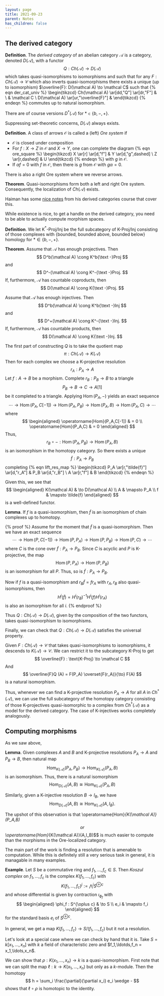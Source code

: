 ```yaml
---
layout: page
title: 2021-09-23
parent: Notes
has_children: false
---
```


## The derived category 

**Definition**. The _derived category_ of an abelian category $\mathcal A$ is a category, 
denoted $D(\mathcal A)$, with a functor 
$$
    Q : Ch(\mathcal A) \to D(\mathcal A)
$$
which takes quasi-isomorphisms to isomorphisms and such that for any 
$F : Ch(\mathcal A) \to \mathcal C$ which also inverts quasi-isomorphisms 
there exists a unique (up to isomorphism) $\overline{F}: D(\mathcal A) 
\to \mathcal C$ such that 
{% eqn der_cat_univ %}
\begin{tikzcd}
    Ch(\mathcal A) \ar[dd,"Q"] \ar[dr,"F"] & \\
    & \mathcal C \\
    D(\mathcal A) \ar[ur,"\overline{F}"] & 
\end{tikzcd}
{% endeqn %}
commutes up to natural isomorphism. 

There are of course versions $D^\ast(\mathcal A)$ for $\ast \in \lbrace b, -, + \rbrace$. 

Suppressing set-theoretic concerns, $D(\mathcal A)$ always exists. 

**Definition**. A class of arrows $\mathcal O$ is called a (left) _Ore system_ if 
- $\mathcal O$ is closed under composition
- For $f: X \to Z$ in $\mathcal O$ and $X \to Y$, one can complete the diagram 
{% eqn ore_square %}
\begin{tikzcd} 
    X \ar[r] \ar[d,"f"] & Y \ar[d,"g",dashed] \\
    Z \ar[r,dashed] & U 
\end{tikzcd}
{% endeqn %}
with $g$ in $\mathcal O$.
- If $\alpha f = 0$ with $f$ in $\mathcal O$, then there is $g$ from $\mathcal O$ 
with $g \alpha = 0$. 

There is also a right Ore system where we reverse arrows. 

**Theorem**. Quasi-isomorphisms form both a left and right Ore system. Consequently, 
the localization of $Ch(\mathcal A)$ exists. 

Haiman has some [nice notes](https://math.berkeley.edu/~mhaiman/math256-fall13-spring14/cohomology-1_derived-cat.pdf) 
from his derived categories course that cover this. 

While existence is nice, to get a handle on the derived category, you need to be able 
to actually compute morphism spaces. 

**Definition**. We let K${}^\ast$-Proj/Inj be the full subcategory of K-Proj/Inj consisting of those complexes 
with {bounded, bounded above, bounded below} homology for $\ast \in \lbrace b, -, + \rbrace$.

**Theorem**. Assume that $\mathcal A$ has enough projectives. Then 
$$
    D^b(\mathcal A) \cong K^b{\text -}Proj 
$$
and 
$$
    D^-(\mathcal A) \cong K^-{\text -}Proj.
$$
If, furthermore, $\mathcal A$ has countable coproducts, then 
$$
    D(\mathcal A) \cong K{\text -}Proj. 
$$

Assume that $\mathcal A$ has enough injectives. Then 
$$
    D^b(\mathcal A) \cong K^b{\text -}Inj 
$$
and 
$$
    D^+(\mathcal A) \cong K^-{\text -}Inj.
$$
If, furthermore, $\mathcal A$ has countable products, then 
$$
    D(\mathcal A) \cong K{\text -}Inj. 
$$

The first part of constructing $Q$ is to take the quotient map 
$$
    \pi : Ch(\mathcal A) \to K(\mathcal A)
$$
Then for each complex we choose a K-projective resolution 
$$
    r_A : P_A \to A
$$
Let $f : A \to B$ be a morphism. Complete $r_B : P_B \to B$ to 
a triangle  
$$
    P_B \to B \to C \to A[1]
$$
be it completed to a triangle. Applying $\operatorname{Hom}(P_A,-)$ 
yields an exact sequence 
$$
    \cdots \to \operatorname{Hom}(P_A,C[-1]) \to \operatorname{Hom}(P_A,P_B) 
    \to \operatorname{Hom}(P_A,B) \to \operatorname{Hom}(P_A,C) \to \cdots 
$$
where 
$$
    \begin{aligned}
        \operatorname{Hom}(P_A,C[-1]) & = 0 \\
        \operatorname{Hom}(P_A,C) & = 0 
    \end{aligned}
$$
Thus, 
$$
    r_B \circ - : \operatorname{Hom}(P_A,P_B) \to \operatorname{Hom}(P_A,B)
$$
is an isomorphism in the homotopy category. So there exists a unique 
$$
    \tilde{f} : P_A \to P_B
$$
completing 
{% eqn lift_res_map %}
\begin{tikzcd}
    P_A \ar[r,"\tilde{f}"] \ar[d,"r_A"] & P_B \ar[d,"r_B"] \\
    A \ar[r,"f"] & B
\end{tikzcd}
{% endeqn %}

Given this, we see that 
$$
    \begin{aligned}
        K(\mathcal A) & \to D(\mathcal A) \\
        A & \mapsto P_A \\
        f & \mapsto \tilde{f}
    \end{aligned}
$$
is a well-defined functor. 

**Lemma**. If $f$ is a quasi-isomorphism, then $\tilde{f}$ is an 
isomorphism of chain complexes up to homotopy. 

{% proof %}
Assume for the moment that $\tilde{f}$ is a quasi-isomorphism. Then we have 
an exact sequence 
$$
    \cdots \to \operatorname{Hom}(P,C[-1]) \to \operatorname{Hom}(P,P_A) 
    \to \operatorname{Hom}(P,P_B) \to \operatorname{Hom}(P,C) \to \cdots 
$$
where $C$ is the cone over $\tilde{f} : P_A \to P_B$. Since $C$ is acyclic and 
$P$ is K-projective, the map 
$$
    \operatorname{Hom}(P,P_A) 
    \to \operatorname{Hom}(P,P_B)
$$
is an isomorphism for all $P$. Thus, so is $\tilde{f} : P_A \to P_B$. 

Now if $f$ is a quasi-isomorphism and $r_B \tilde{f} = f r_A$ with $r_A,r_B$ 
also quasi-isomorphisms, then 
$$
    H^i(\tilde{f}) = H^i(r_B)^{-1} H^i(f) H^i(r_A)
$$
is also an isomorphism for all $i$. 
{% endproof %}

Thus $Q : Ch(\mathcal A) \to D(\mathcal A)$, given by the composition of 
the two functors, takes quasi-isomorphism to isomorphisms. 

Finally, we can check that $Q : Ch(\mathcal A) \to D(\mathcal A)$ satisfies 
the universal property. 

Given $F: Ch(\mathcal A) \to \mathcal C$ that takes quasi-isomorphisms to 
isomorphisms, it descends to $K(\mathcal A) \to \mathcal C$. We can restrict 
it to the subcategory K-Proj to get 
$$
    \overline{F} : \text{K-Proj} \to \mathcal C
$$
And 
$$
    \overline{F}Q (A) = F(P_A) \overset{F(r_A)}{\to} F(A)
$$
is a natural isomorphism. 

Thus, whenever we can find a K-projective resolution $P_A \to A$ for all 
$A$ in $Ch^\ast(\mathcal A)$, we can use the full subcategory of the homotopy category 
consisting of those K-projectives
quasi-isomorphic to a complex from $Ch^\ast(\mathcal A)$ as a model for the 
derived category. The case of K-injectives works completely analogously. 

## Computing morphisms

As we saw above, 

**Lemma**. Given complexes $A$ and $B$ and K-projective resolutions $P_A \to A$ 
and $P_B \to B$, then natural map 
$$
    \operatorname{Hom}_{K(\mathcal A)}(P_A,P_B) \to \operatorname{Hom}_{K(\mathcal A)}(P_A,B)
$$
is an isomorphism. Thus, there is a natural isomorphism 
$$  
    \operatorname{Hom}_{D(\mathcal A)}(A,B) \cong \operatorname{Hom}_{K(\mathcal A)}(P_A,B)
$$

Similarly, given a K-injective resolution $B \to I_B$, we have 
$$
    \operatorname{Hom}_{D(\mathcal A)}(A,B) \cong \operatorname{Hom}_{K(\mathcal A)}(A,I_B).
$$

The upshot of this observation is that \operatorname{Hom}_{K(\mathcal A)}(P_A,B)$$ or 
$$\operatorname{Hom}_{K(\mathcal A)}(A,I_B)$$ is much easier to compute than the morphisms in 
the Ore-localized category. 

The main part of the work is finding a resolution that is amenable to computation. While this 
is definitely still a very serious task in general, it is managable in many examples. 

**Example**. Let $S$ be a commutative ring and $f_1,\ldots,f_c \in S$. Then _Koszul complex_ 
on $f_1,\ldots,f_c$ is the complex $K(f_1,\ldots,f_c)$ with 
$$
    K(f_1,\ldots,f_c)^j := \bigwedge^j S^{\oplus c}
$$
and whose differential is given by contraction $\iota_{\phi_f}$ with 
$$
    \begin{aligned}
        \phi_f : S^{\oplus c} & \to S \\
        e_i & \mapsto f_i
    \end{aligned}
$$
for the standard basis $e_i$ of $S^{\oplus c}$. 

In general, we get a map $K(f_1,\ldots,f_c) \to S/(f_1,\ldots,f_c)$ but it not a resolution. 

Let's look at a special case where we can check by hand that it is. Take 
$S = k[x_1,\ldots,x_n]$ with $k$ a field of characteristic zero and 
$f_1,\ldotds,f_n = x_1,\ldots,x_n$. 

We can show that $\rho : K(x_1,\ldots,x_n) \to k$ is a quasi-isomorphism. First note that we can split 
the map $\ell : k \to K(x_1,\ldots,x_n)$ but only as a $k$-module. Then the homotopy
$$
    h = \sum_i \frac{\partial}{\partial x_i} e_i \wedge - 
$$
shows that $\ell \circ \rho$ is homotopic to the identity. 